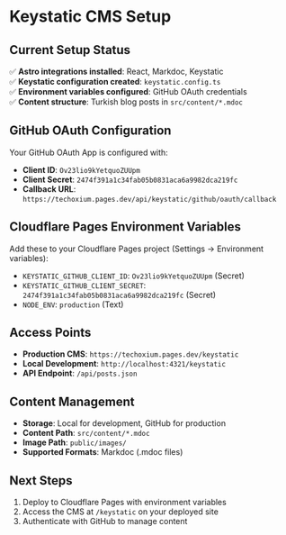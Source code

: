 # Keystatic CMS Setup

## Current Setup Status

✅ **Astro integrations installed**: React, Markdoc, Keystatic  
✅ **Keystatic configuration created**: `keystatic.config.ts`  
✅ **Environment variables configured**: GitHub OAuth credentials  
✅ **Content structure**: Turkish blog posts in `src/content/*.mdoc`  

## GitHub OAuth Configuration

Your GitHub OAuth App is configured with:
- **Client ID**: `Ov23lio9kYetquoZUUpm`
- **Client Secret**: `2474f391a1c34fab05b0831aca6a9982dca219fc`
- **Callback URL**: `https://techoxium.pages.dev/api/keystatic/github/oauth/callback`

## Cloudflare Pages Environment Variables

Add these to your Cloudflare Pages project (Settings → Environment variables):
- `KEYSTATIC_GITHUB_CLIENT_ID`: `Ov23lio9kYetquoZUUpm` (Secret)
- `KEYSTATIC_GITHUB_CLIENT_SECRET`: `2474f391a1c34fab05b0831aca6a9982dca219fc` (Secret)
- `NODE_ENV`: `production` (Text)

## Access Points

- **Production CMS**: `https://techoxium.pages.dev/keystatic`
- **Local Development**: `http://localhost:4321/keystatic`
- **API Endpoint**: `/api/posts.json`

## Content Management

- **Storage**: Local for development, GitHub for production
- **Content Path**: `src/content/*.mdoc`
- **Image Path**: `public/images/`
- **Supported Formats**: Markdoc (.mdoc files)

## Next Steps

1. Deploy to Cloudflare Pages with environment variables
2. Access the CMS at `/keystatic` on your deployed site
3. Authenticate with GitHub to manage content
